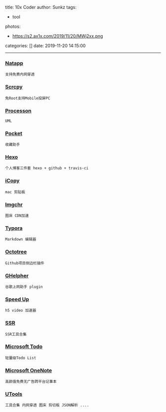 title: 10x Coder
author: Sunkz
tags:

  - tool

photos:

- https://s2.ax1x.com/2019/11/20/MWj2xx.png

categories: []
date: 2019-11-20 14:15:00

---

### [Natapp](https://natapp.cn/)

```
支持免费内网穿透
```

### [Scrcpy](https://github.com/Genymobile/scrcpy)

```
免Root支持Mobile投屏PC
```

### [Processon](https://www.processon.com/popular)

```
UML 
```

### [Pocket](https://app.getpocket.com/)

```
收藏助手
```

### [Hexo](https://hexo.io/)

```
个人博客三件套 hexo + github + travis-ci
```

### [iCopy](http://www.tucows.com/preview/714842/Movavi-ICopy-For-Mac)

```
mac 剪贴板
```

### [Imgchr](http://imgchr.com/)

```
图床 CDN加速
```

### [Typora](https://www.typora.io/)

```
Markdown 编辑器
```

### [Octotree](https://chrome.google.com/webstore/detail/octotree/bkhaagjahfmjljalopjnoealnfndnagc?utm_source=chrome-ntp-icon)

```
Github项目侧边栏插件
```

### [GHelpher]( [https://chrome.google.com/webstore/detail/%E8%B0%B7%E6%AD%8C%E4%B8%8A%E7%BD%91%E5%8A%A9%E6%89%8B/nonmafimegllfoonjgplbabhmgfanaka?utm_source=chrome-ntp-icon](https://chrome.google.com/webstore/detail/谷歌上网助手/nonmafimegllfoonjgplbabhmgfanaka?utm_source=chrome-ntp-icon) )

```
谷歌上网助手 plugin
```

### [Speed Up](https://chrome.google.com/webstore/detail/speed-control-html5-video/ihblhcdfebidnflfeinmfcidibiigcoo?utm_source=chrome-ntp-icon)

```
h5 video 加速器
```

### [SSR](https://zxbtb.ooo/user)

```
SSR工具合集
```

### [Microsoft Todo](https://todo.microsoft.com/)

```
轻量级Todo List
```

###  [Microsoft OneNote]( https://www.onenote.com/download/ )

```
高颜值免费无广告跨平台记事本
```

### [UTools](https://u.tools/)

```
工具合集 内网穿透 图床 剪切板 JSON解析 ....
```

